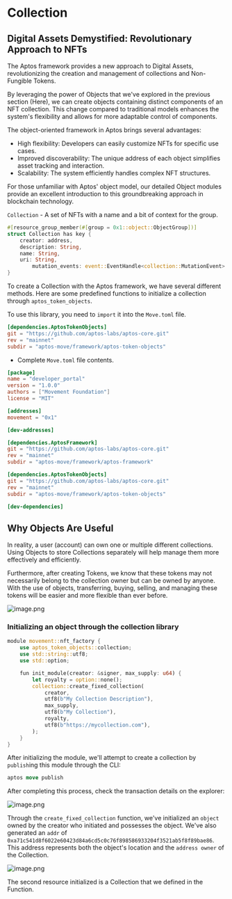 # Collection

## Digital Assets Demystified: Revolutionary Approach to NFTs

The Aptos framework provides a new approach to Digital Assets, revolutionizing the creation and management of collections and Non-Fungible Tokens.

By leveraging the power of Objects that we've explored in the previous section (Here), we can create objects containing distinct components of an NFT collection. This change compared to traditional models enhances the system's flexibility and allows for more adaptable control of components.

The object-oriented framework in Aptos brings several advantages:

- High flexibility: Developers can easily customize NFTs for specific use cases.
- Improved discoverability: The unique address of each object simplifies asset tracking and interaction.
- Scalability: The system efficiently handles complex NFT structures.

For those unfamiliar with Aptos' object model, our detailed Object modules provide an excellent introduction to this groundbreaking approach in blockchain technology.

`Collection` - A set of NFTs with a name and a bit of context for the group.

```rust
#[resource_group_member(#[group = 0x1::object::ObjectGroup])]
struct Collection has key {
    creator: address,
    description: String,
    name: String,
    uri: String,
		mutation_events: event::EventHandle<collection::MutationEvent>
}
```

To create a Collection with the Aptos framework, we have several different methods. Here are some predefined functions to initialize a collection through `aptos_token_objects`.

To use this library, you need to `import` it into the `Move.toml` file.

```toml
[dependencies.AptosTokenObjects]
git = "https://github.com/aptos-labs/aptos-core.git"
rev = "mainnet"
subdir = "aptos-move/framework/aptos-token-objects"
```

- Complete `Move.toml` file contents.

```toml
[package]
name = "developer_portal"
version = "1.0.0"
authors = ["Movement Foundation"]
license = "MIT"

[addresses]
movement = "0x1"

[dev-addresses]

[dependencies.AptosFramework]
git = "https://github.com/aptos-labs/aptos-core.git"
rev = "mainnet"
subdir = "aptos-move/framework/aptos-framework"

[dependencies.AptosTokenObjects]
git = "https://github.com/aptos-labs/aptos-core.git"
rev = "mainnet"
subdir = "aptos-move/framework/aptos-token-objects"

[dev-dependencies]
```

## Why Objects Are Useful

In reality, a user (account) can own one or multiple different collections. Using Objects to store Collections separately will help manage them more effectively and efficiently.

Furthermore, after creating Tokens, we know that these tokens may not necessarily belong to the collection owner but can be owned by anyone. With the use of objects, transferring, buying, selling, and managing these tokens will be easier and more flexible than ever before.

![image.png](Collection%2011918675b2d7808eb874eec585da0c43/image.png)

### Initializing an object through the collection library

```rust
module movement::nft_factory {
    use aptos_token_objects::collection;
    use std::string::utf8;
    use std::option;

    fun init_module(creator: &signer, max_supply: u64) {
        let royalty = option::none();
        collection::create_fixed_collection(
            creator,
            utf8(b"My Collection Description"),
            max_supply,
            utf8(b"My Collection"),
            royalty,
            utf8(b"https://mycollection.com"),
        );
    }
}
```

After initializing the module, we'll attempt to create a collection by `publish`ing this module through the CLI:

```rust
aptos move publish
```

After completing this process, check the transaction details on the explorer:

![image.png](Collection%2011918675b2d7808eb874eec585da0c43/image%201.png)

Through the `create_fixed_collection` function, we've initialized an `object` owned by the creator who initiated and possesses the object. We've also generated an `addr` of `0xa71c541d8f6022e60423d84a6cd5c0c76f898586933204f3521ab5f8f89bae86`. This address represents both the object's location and the `address owner` of the Collection.

![image.png](Collection%2011918675b2d7808eb874eec585da0c43/image%202.png)

The second resource initialized is a Collection that we defined in the Function.